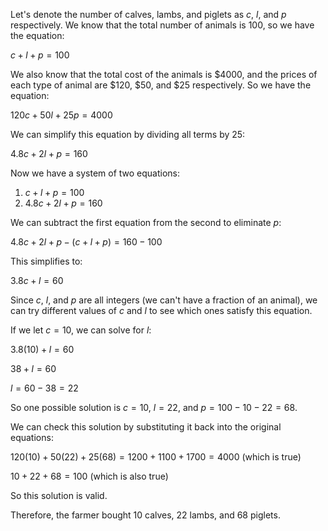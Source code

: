  Let's denote the number of calves, lambs, and piglets as $c$, $l$, and $p$ respectively. We know that the total number of animals is 100, so we have the equation:

$c + l + p = 100$

We also know that the total cost of the animals is $4000, and the prices of each type of animal are $120, $50, and $25 respectively. So we have the equation:

$120c + 50l + 25p = 4000$

We can simplify this equation by dividing all terms by 25:

$4.8c + 2l + p = 160$

Now we have a system of two equations:

1. $c + l + p = 100$
2. $4.8c + 2l + p = 160$

We can subtract the first equation from the second to eliminate $p$:

$4.8c + 2l + p - (c + l + p) = 160 - 100$

This simplifies to:

$3.8c + l = 60$

Since $c$, $l$, and $p$ are all integers (we can't have a fraction of an animal), we can try different values of $c$ and $l$ to see which ones satisfy this equation. 

If we let $c = 10$, we can solve for $l$:

$3.8(10) + l = 60$

$38 + l = 60$

$l = 60 - 38 = 22$

So one possible solution is $c = 10$, $l = 22$, and $p = 100 - 10 - 22 = 68$.

We can check this solution by substituting it back into the original equations:

$120(10) + 50(22) + 25(68) = 1200 + 1100 + 1700 = 4000$ (which is true)

$10 + 22 + 68 = 100$ (which is also true)

So this solution is valid.

Therefore, the farmer bought 10 calves, 22 lambs, and 68 piglets.